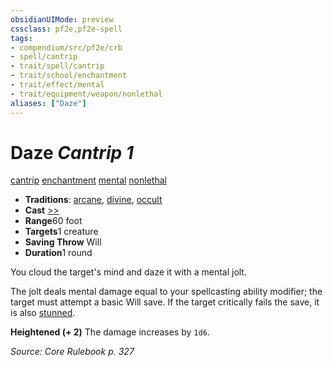 ```yaml
---
obsidianUIMode: preview
cssclass: pf2e,pf2e-spell
tags:
- compendium/src/pf2e/crb
- spell/cantrip
- trait/spell/cantrip
- trait/school/enchantment
- trait/effect/mental
- trait/equipment/weapon/nonlethal
aliases: ["Daze"]
---
```

# Daze *Cantrip 1*   
[cantrip](cantrip.md)  [enchantment](enchantment.md)  [mental](mental.md)  [nonlethal](nonlethal.md)  

- **Traditions**: [arcane](arcane.md), [divine](divine.md), [occult](occult.md)
- **Cast** [>>](chapter-9-playing-the-game.md#Actions "Two-Action") 
- **Range**60 foot
- **Targets**1 creature
- **Saving Throw** Will
- **Duration**1 round

You cloud the target's mind and daze it with a mental jolt.

The jolt deals mental damage equal to your spellcasting ability modifier; the target must attempt a basic Will save. If the target critically fails the save, it is also [stunned](conditions.md#Stunned).

**Heightened (+ 2)** The damage increases by `1d6`.

*Source: Core Rulebook p. 327*